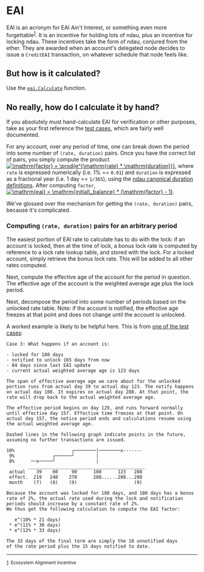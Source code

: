 # EAI

EAI is an acronym for EAI Ain't Interest, or something even more forgettable<sup><a name="eai_footnote_link" href="#eai_footnote_body">1</a></sup>. It is an incentive for holding lots of ndau, plus an incentive for locking ndau. These incentives take the form of ndau, conjured from the ether. They are awarded when an account's delegated node decides to issue a `CreditEAI` transaction, on whatever schedule that node feels like.

## But how is it calculated?

Use the [`eai.Calculate`](https://github.com/ndau/ndaumath/blob/cf6f1e6fc1f3a54925c7f82a670cbeb11ae49ebe/pkg/eai/eai.go#L11-L43) function.

## No really, how do I calculate it by hand?

If you absolutely must hand-calculate EAI for verification or other purposes, take as your first reference the [test cases](https://github.com/ndau/ndaumath/blob/cf6f1e6fc1f3a54925c7f82a670cbeb11ae49ebe/pkg/eai/eai_test.go#L241-L449), which are fairly well documented.

For any account, over any period of time, one can break down the period into some number of `(rate, duration)` pairs. Once you have the correct list of pairs, you simply compute the product <a href="https://www.codecogs.com/eqnedit.php?latex=\mathrm{factor}&space;=&space;\prod{e^{\mathrm{rate}&space;*&space;\mathrm{duration}}}" target="_blank"><img src="https://latex.codecogs.com/gif.latex?\mathrm{factor}&space;=&space;\prod{e^{\mathrm{rate}&space;*&space;\mathrm{duration}}}" title="\mathrm{factor} = \prod{e^{\mathrm{rate} * \mathrm{duration}}}" /></a>, where `rate` is expressed numerically (i.e. 1% == `0.01`) and `duration` is expressed as a fractional year (i.e. 1 day == `1/365`), using the [ndau canonical duration definitions](https://github.com/ndau/ndaumath/blob/cf6f1e6fc1f3a54925c7f82a670cbeb11ae49ebe/pkg/types/duration.go#L175-L195). After computing `factor`, <a href="https://www.codecogs.com/eqnedit.php?latex=\mathrm{eai}&space;=&space;\mathrm{initial\_balance}&space;*&space;(\mathrm{factor}&space;-&space;1)" target="_blank"><img src="https://latex.codecogs.com/gif.latex?\mathrm{eai}&space;=&space;\mathrm{initial\_balance}&space;*&space;(\mathrm{factor}&space;-&space;1)" title="\mathrm{eai} = \mathrm{initial\_balance} * (\mathrm{factor} - 1)" /></a>.

We've glossed over the mechanism for getting the `(rate, duration)` pairs, because it's complicated.

### Computing `(rate, duration)` pairs for an arbitrary period

The easiest portion of EAI rate to calculate has to do with the lock: if an account is locked, then at the time of lock, a bonus lock rate is computed by reference to a lock rate lookup table, and stored with the lock. For a locked account, simply retrieve the bonus lock rate. This will be added to all other rates computed.

Next, compute the effective age of the account for the period in question. The effective age of the account is the weighted average age plus the lock period.

Next, decompose the period into some number of periods based on the unlocked rate table. Note: if the account is notified, the effective age freezes at that point and does not change until the account is unlocked.

A worked example is likely to be helpful here. This is from [one of the test cases](https://github.com/ndau/ndaumath/blob/cf6f1e6fc1f3a54925c7f82a670cbeb11ae49ebe/pkg/eai/eai_test.go#L330-L371):

```
Case 3: What happens if an account is:

- locked for 180 days
- notified to unlock 165 days from now
- 84 days since last EAI update
- current actual weighted average age is 123 days

The span of effective average age we care about for the unlocked
portion runs from actual day 39 to actual day 123. The notify happens
on actual day 108. It expires on actual day 288. At that point, the
rate will drop back to the actual weighted average age.

The effective period begins on day 129, and runs forward normally
until effective day 157. Effective time freezes at that point. On
actual day 157, the notice period ends and calculations resume using
the actual weighted average age.

Dashed lines in the following graph indicate points in the future,
assuming no further transactions are issued.

10%                     ┌────────|────────x-------
 9%              ┌──────┘        |
 8%      ──x─────┘               |
        ___________________________________________
 actual    39    60     90      108      123   288
 effect.  219   240    270      288......288...288
 month    (7)   (8)    (9)                     (9)

Because the account was locked for 180 days, and 180 days has a bonus
rate of 2%, the actual rate used during the lock and notification
periods should increase by a constant rate of 2%.
We thus get the following calculation to compute the EAI factor:

   e^(10% * 21 days)
 * e^(11% * 30 days)
 * e^(12% * 33 days)

The 33 days of the final term are simply the 18 unnotified days
of the rate period plus the 15 days notified to date.
```

---
<small>
<a name="eai_footnote_body" href="#eai_footnote_link">1</a>: Ecosystem Alignment Incentive
</small>
